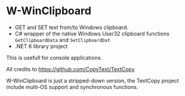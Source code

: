 # W-WinClipboard

* GET and SET text from/to Windows clipboard.
* C# wrapper of the native Windows User32 clipboard functions `GetClipboardData` and `SetClipboardDat`
* .NET 6 library project

This is usefull for console applications.

All credits to https://github.com/CopyText/TextCopy 

W-WinClipboard is just a stripped-down version, the TextCopy project include multi-OS support and synchronous functions.


